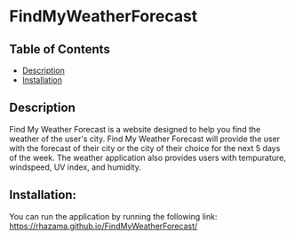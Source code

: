 # FindMyWeatherForecast

## Table of Contents
- [Description](#description)
- [Installation](#installation)

## Description
Find My Weather Forecast is a website designed to help you find the weather of the user's city. Find My Weather Forecast will provide the user with the forecast of their city or the city of their choice for the next 5 days of the week. The weather application also provides users with tempurature, windspeed, UV index, and humidity.

## Installation:
You can run the application by running the following link: https://rhazama.github.io/FindMyWeatherForecast/
